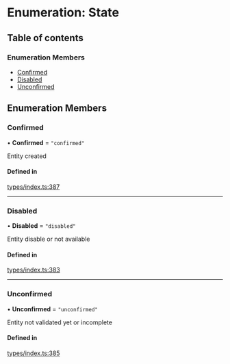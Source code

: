 # Enumeration: State

## Table of contents

### Enumeration Members

- [Confirmed](State.md#confirmed)
- [Disabled](State.md#disabled)
- [Unconfirmed](State.md#unconfirmed)

## Enumeration Members

### Confirmed

• **Confirmed** = ``"confirmed"``

Entity created

#### Defined in

[types/index.ts:387](https://github.com/nevermined-io/components-catalog/blob/7d4dcdd/lib/src/types/index.ts#L387)

___

### Disabled

• **Disabled** = ``"disabled"``

Entity disable or not available

#### Defined in

[types/index.ts:383](https://github.com/nevermined-io/components-catalog/blob/7d4dcdd/lib/src/types/index.ts#L383)

___

### Unconfirmed

• **Unconfirmed** = ``"unconfirmed"``

Entity not validated yet or incomplete

#### Defined in

[types/index.ts:385](https://github.com/nevermined-io/components-catalog/blob/7d4dcdd/lib/src/types/index.ts#L385)
